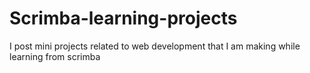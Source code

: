 # Scrimba-learning-projects
I post mini projects related to web development that I am making while learning from scrimba

